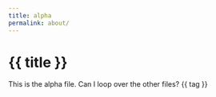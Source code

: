 ```yaml
---
title: alpha
permalink: about/
---
```


# {{ title }}

This is the alpha file. Can I loop over the other files? {{ tag }}


